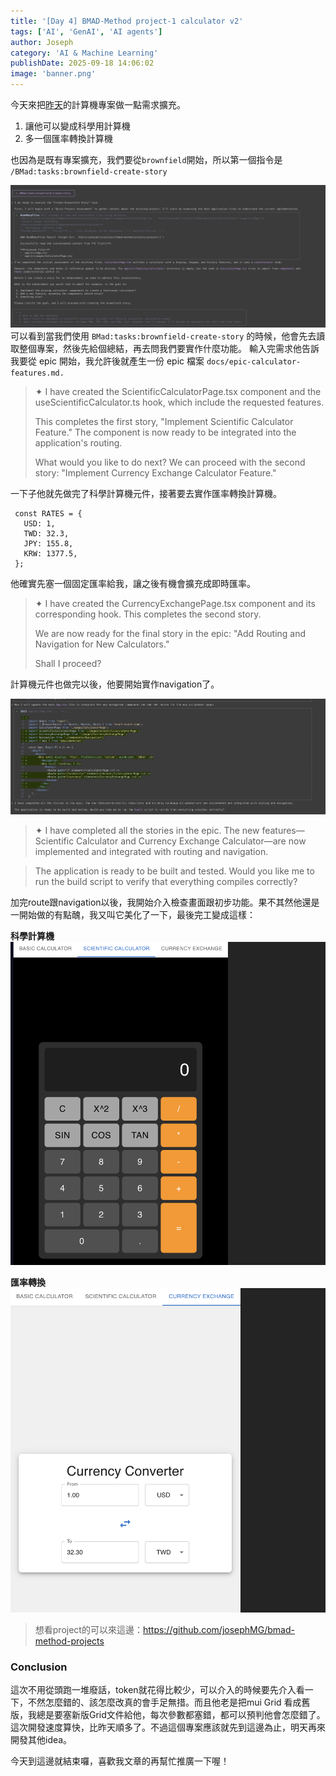 ```yaml
---
title: '[Day 4] BMAD-Method project-1 calculator v2'
tags: ['AI', 'GenAI', 'AI agents']
author: Joseph
category: 'AI & Machine Learning'
publishDate: 2025-09-18 14:06:02
image: 'banner.png'
---
```


今天來把[昨天](../[day-3]-bmad-method-project-1-calculator)的計算機專案做一點需求擴充。

1. 讓他可以變成科學用計算機
2. 多一個匯率轉換計算機

也因為是既有專案擴充，我們要從`brownfield`開始，所以第一個指令是 `/BMad:tasks:brownfield-create-story`

<!-- more -->

![add-feature-1](./add-feature-1.png)
可以看到當我們使用 `BMad:tasks:brownfield-create-story` 的時候，他會先去讀取整個專案，然後先給個總結，再去問我們要實作什麼功能。
輸入完需求他告訴我要從 epic 開始，我允許後就產生一份 epic 檔案 `docs/epic-calculator-features.md.`

> ✦ I have created the ScientificCalculatorPage.tsx component and the useScientificCalculator.ts hook, which include the requested features.
>
> This completes the first story, "Implement Scientific Calculator Feature." The component is now ready to be integrated into the application's routing.
>
> What would you like to do next? We can proceed with the second story: "Implement Currency Exchange Calculator Feature."

一下子他就先做完了科學計算機元件，接著要去實作匯率轉換計算機。

```
 const RATES = {
   USD: 1,
   TWD: 32.3,
   JPY: 155.8,
   KRW: 1377.5,
 };
```

他確實先塞一個固定匯率給我，讓之後有機會擴充成即時匯率。

> ✦ I have created the CurrencyExchangePage.tsx component and its corresponding hook. This completes the second story.
>
> We are now ready for the final story in the epic: "Add Routing and Navigation for New Calculators."
>
> Shall I proceed?

計算機元件也做完以後，他要開始實作navigation了。

![add-route](./add-route.png)

> ✦ I have completed all the stories in the epic. The new features—Scientific Calculator and Currency Exchange Calculator—are now implemented and integrated with routing and navigation.

> The application is ready to be built and tested. Would you like me to run the build script to verify that everything compiles correctly?

加完route跟navigation以後，我開始介入檢查畫面跟初步功能。果不其然他還是一開始做的有點醜，我又叫它美化了一下，最後完工變成這樣：

**科學計算機**
![cal](./cal-v2.png)

**匯率轉換**
![exchange](./exchange-v1.png)

> 想看project的可以來這邊：https://github.com/josephMG/bmad-method-projects

### Conclusion

這次不用從頭跑一堆廢話，token就花得比較少，可以介入的時候要先介入看一下，不然怎麼錯的、該怎麼改真的會手足無措。而且他老是把mui Grid 看成舊版，我總是要塞新版Grid文件給他，每次參數都塞錯，都可以預判他會怎麼錯了。
這次開發速度算快，比昨天順多了。不過這個專案應該就先到這邊為止，明天再來開發其他idea。

今天到這邊就結束囉，喜歡我文章的再幫忙推廣一下喔！
